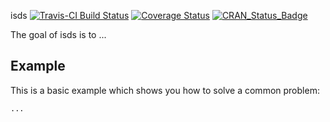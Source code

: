 isds [![Travis-CI Build Status](https://travis-ci.org/bfatemi/isds.svg?branch=master)](https://travis-ci.org/bfatemi/isds) [![Coverage Status](https://img.shields.io/codecov/c/github/bfatemi/isds/master.svg)](https://codecov.io/github/bfatemi/isds?branch=master) [![CRAN_Status_Badge](http://www.r-pkg.org/badges/version/isds)](https://cran.r-project.org/package=isds)

The goal of isds is to ...

## Example

This is a basic example which shows you how to solve a common problem:

```R
...
```
